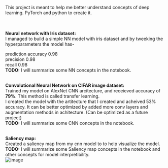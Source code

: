 This project is meant to help me better understand concepts of deep learning.
PyTorch and python to create it. <br> <br> <br>

**Neural network with Iris dataset:** <br>
I managed to build a simple NN model with iris dataset and by tweeking the hyperparameters the model has-

prediction accuracy 0.98 <br>
precision 0.98 <br>
recall 0.98 <br> 
**TODO:** I will summarize some NN concepts in the notebook.<br><br>

**Convolutional Neural Network on CIFAR image dataset:** <br>
Trained my model on AlexNet CNN arcitecture, and receieved accuracy of **79%**. This method is called transfer learning. <br>
I created the model with the artitecture that I created and acheived 53% accuracy. It can be better optimized by added more conv layers and augmentation methods in achitecture. (Can be optimized as a future project) <br>
**TODO:** I will summarize some CNN concepts in the notebook. <br><br>

**Saliency map:** <br>
Created a saliency map from my cnn model to to help visualize the model. <br>
**TODO:** I will summarize some Saliency map concepts in the notebook and other concepts for model interpretibility.<br>
![image](https://user-images.githubusercontent.com/46355198/121231573-8c39a080-c85e-11eb-9681-29b4ed9c4d3d.png)
